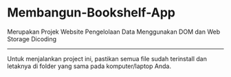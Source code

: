 # Membangun-Bookshelf-App

Merupakan Projek Website Pengelolaan Data Menggunakan DOM dan Web Storage Dicoding

---

Untuk menjalankan project ini, pastikan semua file sudah terinstall dan letaknya di folder yang sama pada komputer/laptop Anda.
